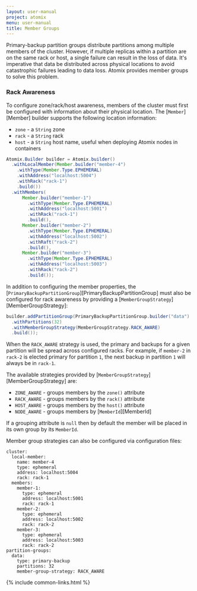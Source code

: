 ```yaml
---
layout: user-manual
project: atomix
menu: user-manual
title: Member Groups
---
```


Primary-backup partition groups distribute partitions among multiple members of the cluster. However, if multiple replicas within a partition are on the same rack or host, a single failure can result in the loss of data. It's imperative that data be distributed across physical locations to avoid catastrophic failures leading to data loss. Atomix provides member groups to solve this problem.

### Rack Awareness

To configure zone/rack/host awareness, members of the cluster must first be configured with information about their physical location. The [`Member`][Member] builder supports the following location information:
* `zone` - a `String` zone
* `rack` - a `String` rack
* `host` - a `String` host name, useful when deploying Atomix nodes in containers

```java
Atomix.Builder builder = Atomix.builder()
  .withLocalMember(Member.builder("member-4")
    .withType(Member.Type.EPHEMERAL)
    .withAddress("localhost:5004")
    .withRack("rack-1")
    .build())
  .withMembers(
      Member.builder("member-1")
        .withType(Member.Type.EPHEMERAL)
        .withAddress("localhost:5001")
        .withRack("rack-1")
        .build(),
      Member.builder("member-2")
        .withType(Member.Type.EPHEMERAL)
        .withAddress("localhost:5002")
        .withRaft("rack-2")
        .build(),
      Member.builder("member-3")
        .withType(Member.Type.EPHEMERAL)
        .withAddress("localhost:5003")
        .withRack("rack-2")
        .build());
```

In addition to configuring the member properties, the [`PrimaryBackupPartitionGroup`][PrimaryBackupPartitionGroup] must also be configured for rack awareness by providing a [`MemberGroupStrategy`][MemberGroupStrategy]:

```java
builder.addPartitionGroup(PrimaryBackupPartitionGroup.builder("data")
  .withPartitions(32)
  .withMemberGroupStrategy(MemberGroupStrategy.RACK_AWARE)
  .build());
```

When the `RACK_AWARE` strategy is used, the primary and backups for a given partition will be spread across configured racks. For example, if `member-2` in `rack-2` is elected primary for partition `1`, the next backup in partition `1` will always be in `rack-1`.

The available strategies provided by [`MemberGroupStrategy`][MemberGroupStrategy] are:
* `ZONE_AWARE` - groups members by the `zone()` attribute
* `RACK_AWARE` - groups members by the `rack()` attribute
* `HOST_AWARE` - groups members by the `host()` attribute
* `NODE_AWARE` - groups members by [`MemberId`][MemberId]

If a grouping attribute is `null` then by default the member will be placed in its own group by its `MemberId`.

Member group strategies can also be configured via configuration files:

```
cluster:
  local-member:
    name: member-4
    type: ephemeral
    address: localhost:5004
    rack: rack-1
  members:
    member-1:
      type: ephemeral
      address: localhost:5001
      rack: rack-1
    member-2:
      type: ephemeral
      address: localhost:5002
      rack: rack-2
    member-3:
      type: ephemeral
      address: localhost:5003
      rack: rack-2
partition-groups:
  data:
    type: primary-backup
    partitions: 32
    member-group-strategy: RACK_AWARE
```

{% include common-links.html %}
